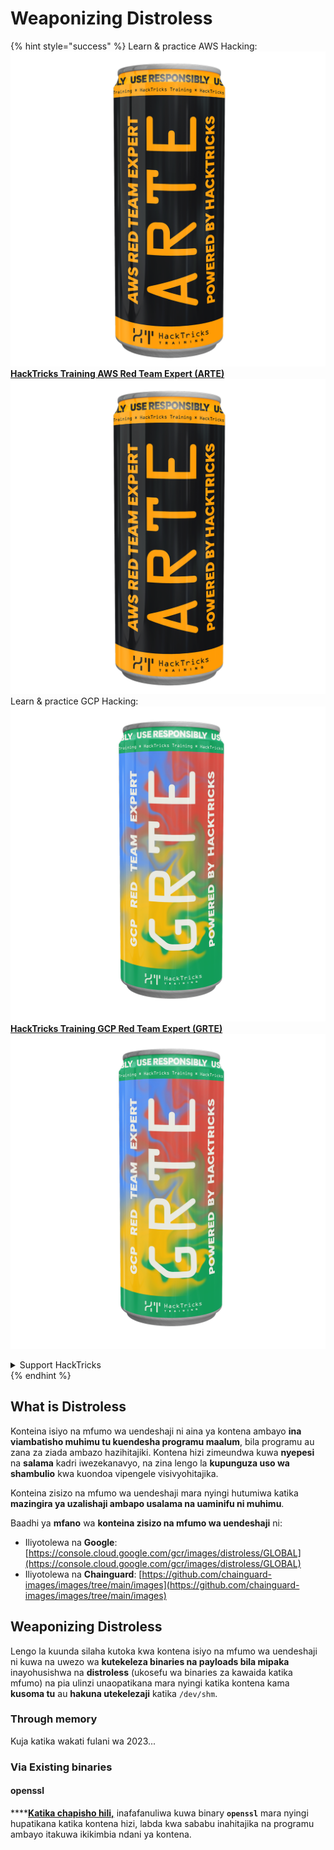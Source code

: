 # Weaponizing Distroless

{% hint style="success" %}
Learn & practice AWS Hacking:<img src="/.gitbook/assets/arte.png" alt="" data-size="line">[**HackTricks Training AWS Red Team Expert (ARTE)**](https://training.hacktricks.xyz/courses/arte)<img src="/.gitbook/assets/arte.png" alt="" data-size="line">\
Learn & practice GCP Hacking: <img src="/.gitbook/assets/grte.png" alt="" data-size="line">[**HackTricks Training GCP Red Team Expert (GRTE)**<img src="/.gitbook/assets/grte.png" alt="" data-size="line">](https://training.hacktricks.xyz/courses/grte)

<details>

<summary>Support HackTricks</summary>

* Check the [**subscription plans**](https://github.com/sponsors/carlospolop)!
* **Join the** 💬 [**Discord group**](https://discord.gg/hRep4RUj7f) or the [**telegram group**](https://t.me/peass) or **follow** us on **Twitter** 🐦 [**@hacktricks\_live**](https://twitter.com/hacktricks\_live)**.**
* **Share hacking tricks by submitting PRs to the** [**HackTricks**](https://github.com/carlospolop/hacktricks) and [**HackTricks Cloud**](https://github.com/carlospolop/hacktricks-cloud) github repos.

</details>
{% endhint %}

## What is Distroless

Konteina isiyo na mfumo wa uendeshaji ni aina ya kontena ambayo **ina viambatisho muhimu tu kuendesha programu maalum**, bila programu au zana za ziada ambazo hazihitajiki. Kontena hizi zimeundwa kuwa **nyepesi** na **salama** kadri iwezekanavyo, na zina lengo la **kupunguza uso wa shambulio** kwa kuondoa vipengele visivyohitajika.

Konteina zisizo na mfumo wa uendeshaji mara nyingi hutumiwa katika **mazingira ya uzalishaji ambapo usalama na uaminifu ni muhimu**.

Baadhi ya **mfano** wa **konteina zisizo na mfumo wa uendeshaji** ni:

* Iliyotolewa na **Google**: [https://console.cloud.google.com/gcr/images/distroless/GLOBAL](https://console.cloud.google.com/gcr/images/distroless/GLOBAL)
* Iliyotolewa na **Chainguard**: [https://github.com/chainguard-images/images/tree/main/images](https://github.com/chainguard-images/images/tree/main/images)

## Weaponizing Distroless

Lengo la kuunda silaha kutoka kwa kontena isiyo na mfumo wa uendeshaji ni kuwa na uwezo wa **kutekeleza binaries na payloads bila mipaka** inayohusishwa na **distroless** (ukosefu wa binaries za kawaida katika mfumo) na pia ulinzi unaopatikana mara nyingi katika kontena kama **kusoma tu** au **hakuna utekelezaji** katika `/dev/shm`.

### Through memory

Kuja katika wakati fulani wa 2023...

### Via Existing binaries

#### openssl

****[**Katika chapisho hili,**](https://www.form3.tech/engineering/content/exploiting-distroless-images) inafafanuliwa kuwa binary **`openssl`** mara nyingi hupatikana katika kontena hizi, labda kwa sababu inahitajika na programu ambayo itakuwa ikikimbia ndani ya kontena.
